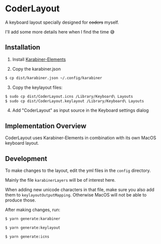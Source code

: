 # CoderLayout

A keyboard layout specially designed for ~~coders~~ myself.

I'll add some more details here when I find the time 😅

## Installation

1. Install [Karabiner-Elements](https://pqrs.org/osx/karabiner/)

2. Copy the karabiner.json
```bash
$ cp dist/karabiner.json ~/.config/karabiner
```

3. Copy the keylayout files:
```bash
$ sudo cp dist/CoderLayout.icns /Library/Keyboard\ Layouts
$ sudo cp dist/CoderLayout.keylayout /Library/Keyboard\ Layouts
```

4. Add "CoderLayout" as input source in the Keyboard settings dialog

## Implementation Overview

CoderLayout uses Karabiner-Elements in combination with its own MacOS keyboard layout.


## Development

To make changes to the layout, edit the yml files in the `config` directory.

Mainly the file `karabinerLayers` will be of interest here.

When adding new unicode characters in that file, make sure you also add them to `keylayoutOutputMapping`.
Otherwise MacOS will not be able to produce those.

After making changes, run:

```bash
$ yarn generate:karabiner
```

```bash
$ yarn generate:keylayout
```

```bash
$ yarn generate:icns
```
